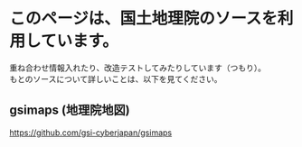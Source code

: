 # このページは、国土地理院のソースを利用しています。
重ね合わせ情報入れたり、改造テストしてみたりしています（つもり）。<br>
もとのソースについて詳しいことは、以下を見てください。

## gsimaps (地理院地図)
https://github.com/gsi-cyberjapan/gsimaps
